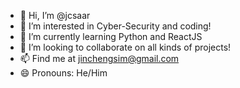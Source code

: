 - 👋 Hi, I’m @jcsaar
- 👀 I’m interested in Cyber-Security and coding!
- 🌱 I’m currently learning Python and ReactJS
- 💞️ I’m looking to collaborate on all kinds of projects!
- 📫 Find me at jinchengsim@gmail.com
- 😄 Pronouns: He/Him
